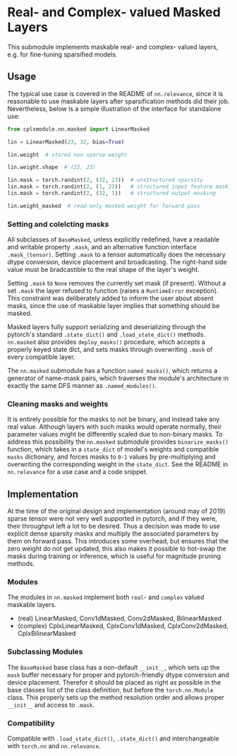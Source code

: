 # Real- and Complex- valued Masked Layers

This submodule implements maskable real- and complex- valued layers, e.g. for fine-tuning sparsified models.

## Usage

The typical use case is covered in the README of `nn.relevance`, since it is reasonable to use maskable layers after sparsification methods did their job. Nevertheless, below is a simple illustration of the interface for standalone use:

```python
from cplxmodule.nn.masked import LinearMasked

lin = LinearMasked(23, 32, bias=True)

lin.weight  # stored non sparse weight

lin.weight.shape  # (32, 23)

lin.mask = torch.randint(2, (32, 23))  # unstructured sparsity
lin.mask = torch.randint(2, (1, 23))   # structured input feature masking
lin.mask = torch.randint(2, (32, 1))   # structured output masking

lin.weight_masked  # read-only masked weight for forward pass
```

### Setting and colelcting masks

All subclasses of `BaseMasked`, unless explicitly redefined, have a readable and writable property `.mask`, and an alternative function interface `.mask_(tensor)`. Setting `.mask` to a tensor automatically does the necessary dtype conversion, device placement and broadcasting. The right-hand side value must be bradcastible to the real shape of the layer's weight.

Setting `.mask` to `None` removes the currently set mask (if present). Without a set `.mask` the layer refused to function (raises a `RuntimeError` exception). This constraint was deliberately added to inform the user about absent masks, since the use of maskable layer implies that something should be masked.

Masked layers fully support serializing and deserializing through the pytorch's standard `.state_dict()` and `.load_state_dict()` methods. `nn.masked` also provides `deploy_masks()` procedure, which accepts a properly keyed state dict, and sets masks through overwriting `.mask` of every compatible layer.

The `nn.masked` submodule has a function `named_masks()`, which returns a generator of name-mask pairs, which traverses the module's architecture in exactly the same DFS manner as `.named_modules()`.

### Cleaning masks and weights

It is entirely possible for the masks to not be binary, and instead take any real value. Although layers with such masks would operate normally, their parameter values might be differently scaled due to non-binary masks. To address this possibility the `nn.masked` submodule provides `binarize_masks()` function, which takes in a `state_dict` of model's weights and compatible `masks` dictionary, and forces masks to `0-1` values by pre-multiplying and overwriting the corresponding weight in the `state_dict`. See the README in `nn.relevance` for a use case and a code snippet.

## Implementation

At the time of the original design and implementation (around may of 2019) sparse tensor were not very well supported in pytorch, and if they were, their throughput left a lot to be desired. Thus a decision was made to use explicit dense sparsity masks and multiply the associated parameters by them on forward pass. This introduces some overhead, but ensures that the zero weight do not get updated, this also makes it possible to hot-swap the masks during training or inference, which is useful for magnitude pruning methods.


### Modules

The modules in `nn.masked` implement both `real`- and `complex` valued maskable layers.

* (real) LinearMasked, Conv1dMasked, Conv2dMasked, BilinearMasked
* (complex) CplxLinearMasked, CplxConv1dMasked, CplxConv2dMasked, CplxBilinearMasked

### Subclassing Modules

The `BaseMasked` base class has a non-default `__init__`, which sets up the `mask` buffer necessary for proper and pytorch-friendly dtype conversion and device placement. Therefor it should be placed as right as possible in the base classes list of the class definition, but before the `torch.nn.Module` class. This properly sets up the method resolution order and allows proper `__init__` and access to `.mask`.

### Compatibility

Compatible with `.load_state_dict()`, `.state_dict()` and interchangeable with `torch.nn` and `nn.relevance`.
